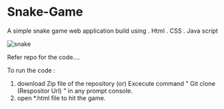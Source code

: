 # Snake-Game
A simple snake game web application build using 
  . Html
  . CSS
  . Java script

![snake](https://github.com/vichuVishnu007/Snake-Game/assets/84537440/0691f88a-1997-458c-83aa-6c09c20cd7ee)

Refer repo for the code....

To run the code :

1. download Zip file of the repository
    (or)
   Excecute command " Git clone (Respositor Url) " in any prompt console.
2. open *.html file to hit the game.
